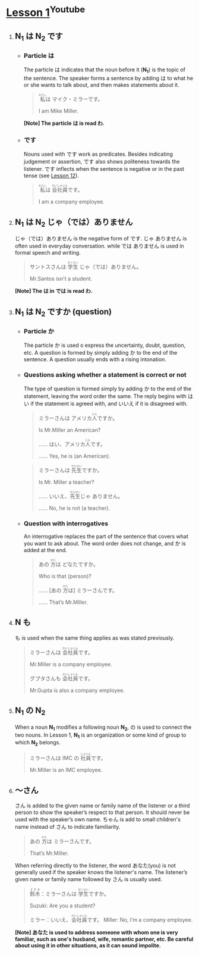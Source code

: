 # [Lesson 1](https://www.youtube.com/watch?v=gi2AeYO-g8E)<sup>Youtube</sup>

1. ## N<sub>1</sub> は N<sub>2</sub> です

	- ### Particle は

		The particle は indicates that the noun before it (**N<sub>1</sub>**) is the topic of the sentence. The speaker forms a sentence by adding は to what he or she wants to talk about, and then makes statements about it.

		><ruby>私<rp>（</rp><rt>わたし</rt><rp>）</rp></ruby>は マイク・ミラーです。
		>
		>I am Mike Miller.

		**[Note] The particle は is read わ.**

	- ### です

		Nouns used with です work as predicates. Besides indicating judgement or assertion, です also shows politeness towards the listener. です inflects when the sentence is negative or in the past tense (see [Lesson 12](https://github.com/flying-yogurt/JP-Memos/edit/master/grammar_notes/Lesson_12_Grammar.md)).

		><ruby>私<rp>（</rp><rt>わたし</rt><rp>）</rp></ruby>は <ruby>会社<rp>（</rp><rt>かいしゃ</rt><rp>）</rp>員<rp>（</rp><rt>いん</rt><rp>）</rp></ruby>です。
		>
		>I am a company employee.

2. ## N<sub>1</sub> は N<sub>2</sub> じゃ（では）ありません
	
	じゃ（では）ありません is the negative form of です. じゃ ありません is often used in everyday conversation. while では ありません is used in formal speech and writing.

	>サントスさんは <ruby>学生<rp>（</rp><rt>がくせい</rt><rp>）</rp></ruby> じゃ（では）ありません。
	>
	>Mr.Santos isn't a student.

	**[Note] The は in では is read わ.**

3. ## N<sub>1</sub> は N<sub>2</sub> ですか (question)

	- ### Particle か

		The particle か is used o express the uncertainty, doubt, question, etc. A question is formed by simply adding か to the end of the sentence. A question usually ends with a rising intonation.

	- ### Questions asking whether a statement is correct or not

		The type of question is formed simply by adding か to the end of the statement, leaving the word order the same. The reply begins with はい if the statement is agreed with, and いいえ if it is disagreed with.

		>ミラーさんは アメリカ<ruby>人<rp>（</rp><rt>じん</rt><rp>）</rp></ruby>ですか。
		>
		>Is Mr.Miller an American?
		>
		>…… はい、アメリカ<ruby>人<rp>（</rp><rt>じん</rt><rp>）</rp></ruby>です。
		>
		>…… Yes, he is (an American).

		>ミラーさんは <ruby>先生<rp>（</rp><rt>せんせい</rt><rp>）</rp></ruby>ですか。
		>
		>Is Mr. Miller a teacher?
		>
		>…… いいえ、<ruby>先生<rp>（</rp><rt>せんせい</rt><rp>）</rp></ruby>じゃ ありません。
		>
		>…… No, he is not (a teacher).

	- ### Question with interrogatives

		An interrogative replaces the part of the sentence that covers what you want to ask about. The word order does not change, and か is added at the end.

		>あの <ruby>方<rp>（</rp><rt>かた</rt><rp>）</rp></ruby>は どなたですか。
		>
		>Who is that (person)?
		>
		>…… [あの <ruby>方<rp>（</rp><rt>かた</rt><rp>）</rp></ruby>は] ミラーさんです。
		>
		>…… That’s Mr.Miller.

4. ## N も

	も is used when the same thing applies as was stated previously.

	>ミラーさんは <ruby>会社<rp>（</rp><rt>かいしゃ</rt><rp>）</rp>員<rp>（</rp><rt>いん</rt><rp>）</rp></ruby>です。
	>
	>Mr.Miller is a company employee.
	>
	>グプタさんも <ruby>会社<rp>（</rp><rt>かいしゃ</rt><rp>）</rp>員<rp>（</rp><rt>いん</rt><rp>）</rp></ruby>です。
	>
	>Mr.Gupta is also a company employee.

5. ## N<sub>1</sub> の N<sub>2</sub>

	When a noun **N<sub>1</sub>** modifies a following noun **N<sub>2</sub>**, の is used to connect the two nouns. In Lesson 1, **N<sub>1</sub>** is an organization or some kind of group to which **N<sub>2</sub>** belongs.

	>ミラーさんは IMC の <ruby>社<rp>（</rp><rt>しゃ</rt><rp>）</rp>員<rp>（</rp><rt>いん</rt><rp>）</rp></ruby>です。
	>
	>Mr.Miller is an IMC employee.

6. ## ～さん

	さん is added to the given name or family name of the listener or a third person to show the speaker’s respect to that person. It should never be used with the speaker’s own name. ちゃん is add to small children's name instead of さん to indicate familiarity.

	>あの <ruby>方<rp>（</rp><rt>かた</rt><rp>）</rp></ruby>は ミラーさんです。
	>
	>That’s Mr.Miller.

	When referring directly to the listener, the word あなた(you) is not generally used if the speaker knows the listener's name. The listener’s given name or family name followed by さん is usually used.

	><ruby>鈴木<rp>（</rp><rt>すずき</rt><rp>）</rp></ruby>：ミラーさんは <ruby>学生<rp>（</rp><rt>がくせい</rt><rp>）</rp></ruby>ですか。
	>
	>Suzuki: Are you a student?
	>
	>ミラー：いいえ、<ruby>会社<rp>（</rp><rt>かいしゃ</rt><rp>）</rp>員<rp>（</rp><rt>いん</rt><rp>）</rp></ruby>です。
	>Miller: No, I’m a company employee.

	**[Note] あなた is used to address someone with whom one is very familiar, such as one's husband, wife, romantic partner, etc. Be careful about using it in other situations, as it can sound impolite.**
